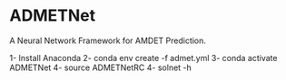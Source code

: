 # ADMETNet
A Neural Network Framework for AMDET Prediction. 

1- Install Anaconda
2- conda env create -f admet.yml
3- conda activate ADMETNet
4- source ADMETNetRC
4- solnet -h
